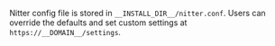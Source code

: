 Nitter config file is stored in `__INSTALL_DIR__/nitter.conf`. Users can override the defaults and set custom settings at `https://__DOMAIN__/settings`.
